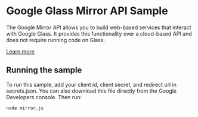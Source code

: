 # Google Glass Mirror API Sample

The Google Mirror API allows you to build web-based services that interact with Google Glass. It provides this functionality over a cloud-based API and does not require running code on Glass.

[Learn more](https://developers.google.com/glass/develop/mirror/)

## Running the sample

To run this sample, add your client id, client secret, and redirect url in secrets.json.  You can also download this file directly from the Google Developers console.  Then run:

`node mirror.js`